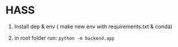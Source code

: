 # HASS
1. Install dep & env ( make new env with requirements.txt & conda)

2. in root folder run: `python -m backend.app`            
